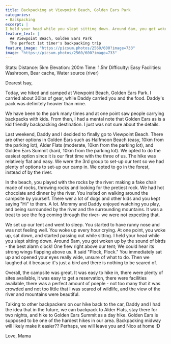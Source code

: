 ```yaml
---
title: Backpacking at Viewpoint Beach, Golden Ears Park
categories:
- Backpacking
excerpt: |
I held your head while you slept sitting down. Around 6am, you got woken up by the sound of birds - the best alarm clock! One flew right above our tent; We could hear its strong wings flapping above us. It said "Plock, Plock." You immediately sat up and opened your eyes really wide, unsure of what to do. Then we laughed at it because it's just a bird and there is nothing to be scared of.
feature_text: |
  ## Viewpoint Beach, Golden Ears Park
  The perfect 1st timer's backpacking trip
feature_image: "https://picsum.photos/2560/600?image=733"
image: "https://picsum.photos/2560/600?image=733"
---
```

  Stats: 
    Distance: 5km 
    Elevation: 200m
    Time: 1.5hr
    Difficulty: Easy
    Facilities: Washroom, Bear cache, Water source (river)


Dearest Isay,

Today, we hiked and camped at Viewpoint Beach, Golden Ears Park. I carried about 30lbs of gear, while Daddy carried you and the food. Daddy's pack was definitely heavier than mine. 

We have been to the park many times and at one point saw people carrying backpacks with kids. From then, I had a mental note that Golden Ears as is a kid friendly backpacking destination. I just was not sure about the details. 

<!-- more -->

Last weekend, Daddy and I decided to finally go to Viewpoint Beach. There are other options in Golden Ears such as Halfmoon Beach (easy, 10km from the parking lot), Alder Flats (moderate, 10km from the parking lot), and Golden Ears Summit (hard, 10km from the parking lot). We opted to do the easiest option since it is our first time with the three of us. The hike was relatively flat and easy. We were the 3rd group to set-up our tent so we had plenty of options to set-up our camp in. We opted to go in the forest, instead of by the river. 

In the beach, you played with the rocks by the river: making a fake chair made of rocks, throwing rocks and looking for the pretiest rock. We had hot chocolate and dinner by the river. You insited on walking around the campsite by yourself. There wer a lot of dogs and other kids and you kept saying "Hi" to them. A lot. Mommy and Daddy enjoyed watching you play, and being surrounded by the river and the surrounding mountains. It was a treat to see the fog coming through the river- we were not expceting that.

We set up our tent and went to sleep. You started to have runny nose and was not feeling well. You woke up every hour crying. At one point, you woke up, sat down, and started passing out while sitting. I held your head while you slept sitting down. Around 6am, you got woken up by the sound of birds - the best alarm clock! One flew right above our tent; We could hear its strong wings flapping above us. It said "Plock, Plock." You immediately sat up and opened your eyes really wide, unsure of what to do. Then we laughed at it because it's just a bird and there is nothing to be scared of.

Overall, the campsite was great. It was easy to hike in, there were plenty of sites available, it was easy to get a reservation, there were facilities available, there was a perfect amount of poeple - not too many that it was crowded and not too little that I was scared of wildlife, and the view of the river and mountains were beautiful.

Talking to other backpackers on our hike back to the car, Daddy and I had the idea that in the future, we can backpack to Alder Flats, stay there for two nights, and hike to Golden Ears Summit as a day hike. Golden Ears is supposed to be one of the hardest hikes in our area. Backpacking midway will likely make it easier?? Perhaps, we will leave you and Nico at home :D

Love, 
Mama
